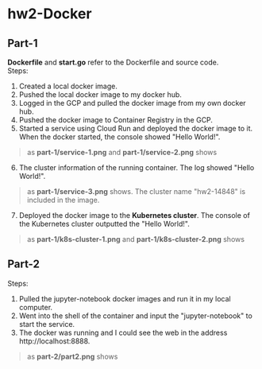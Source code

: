 # hw2-Docker

## Part-1
**Dockerfile** and **start.go** refer to the Dockerfile and source code.  
Steps:  
1. Created a local docker image.  
2. Pushed the local docker image to my docker hub.  
3. Logged in the GCP and pulled the docker image from my own docker hub.  
4. Pushed the docker image to Container Registry in the GCP.  
5. Started a service using Cloud Run and deployed the docker image to it. When the docker started, the console showed "Hello World!".  
> as **part-1/service-1.png** and **part-1/service-2.png** shows
6. The cluster information of the running container. The log showed "Hello World!".  
> as **part-1/service-3.png** shows. The cluster name "hw2-14848" is included in the image.  
7. Deployed the docker image to the **Kubernetes cluster**. The console of the Kubernetes cluster outputted the "Hello World!".  
> as **part-1/k8s-cluster-1.png** and **part-1/k8s-cluster-2.png** shows  


## Part-2
Steps:  
1. Pulled the jupyter-notebook docker images and run it in my local computer.  
2. Went into the shell of the container and input the "jupyter-notebook" to start the service.  
3. The docker was running and I could see the web in the address http://localhost:8888.  
> as **part-2/part2.png** shows
